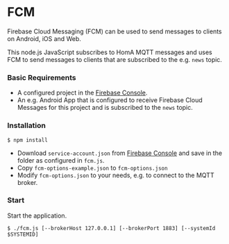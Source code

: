 # FCM
Firebase Cloud Messaging (FCM) can be used to send messages to clients on Android, iOS and Web.

This node.js JavaScript subscribes to HomA MQTT messages and uses FCM to send messages to clients that are
subscribed to the e.g. `news` topic.

### Basic Requirements
* A configured project in the [Firebase Console](https://console.firebase.google.com).
* An e.g. Android App that is configured to receive Firebase Cloud Messages for this project and
is subscribed to the `news` topic.

### Installation
```shell
$ npm install
```
* Download `service-account.json` from [Firebase Console](https://console.firebase.google.com) and save in the folder as configured in `fcm.js`.
* Copy `fcm-options-example.json` to `fcm-options.json`
* Modify `fcm-options.json` to your needs, e.g. to connect to the MQTT broker.

### Start
Start the application.
```shell
$ ./fcm.js [--brokerHost 127.0.0.1] [--brokerPort 1883] [--systemId $SYSTEMID]
```
